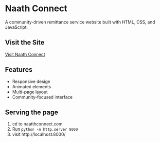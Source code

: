 # Naath Connect

A community-driven remittance service website built with HTML, CSS, and JavaScript.

## Visit the Site
[Visit Naath Connect](https://naathconnect.com)

## Features
- Responsive design
- Animated elements
- Multi-page layout
- Community-focused interface

## Serving the page
1. cd to naatthconnect.com
2. Run ```python -m http.server 8000```
3. visit http://localhost:8000/